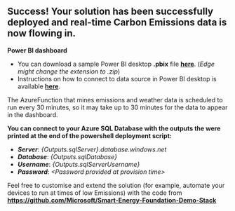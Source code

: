 ## Success! Your solution has been successfully deployed and real-time Carbon Emissions data is now flowing in. 

**Power BI dashboard**

* You can download a sample Power BI desktop **.pbix** file [**here**](https://github.com/bazzdg/Smart-Energy-Foundation-Demo-Stack/tree/master/Deploy/PowerBiDashboards/SmartEnergyDashboardDirectQuery.pbix). (*Edge might change the extension to .zip*)
* Instructions on how to connect to data source in Power BI desktop is available [**here**](https://github.com/Azure/Azure-CloudIntelligence-SolutionAuthoringWorkspace/blob/master/docs/powerbi-configurations.md).

The AzureFunction that mines emissions and weather data is scheduled to run every 30 minutes, so it may take up to 30 minutes for the data to appear in the dashboard.


**You can connect to your Azure SQL Database with the outputs the were printed at the end of the powershell deployment script:**

* ***Server***: _{Outputs.sqlServer}.database.windows.net_
* ***Database***: _{Outputs.sqlDatabase}_
* ***Username***: _{Outputs.sqlServerUsername}_
* ***Password***: _\<Password provided at provision time\>_

Feel free to customise and extend the solution (for example, automate your devices to run at times of low Emissions) with the code from **https://github.com/Microsoft/Smart-Energy-Foundation-Demo-Stack**
